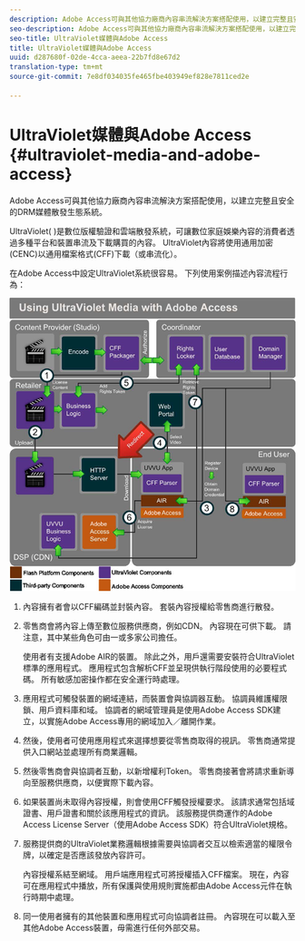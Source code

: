 ```yaml
---
description: Adobe Access可與其他協力廠商內容串流解決方案搭配使用，以建立完整且安全的DRM媒體散發生態系統。
seo-description: Adobe Access可與其他協力廠商內容串流解決方案搭配使用，以建立完整且安全的DRM媒體散發生態系統。
seo-title: UltraViolet媒體與Adobe Access
title: UltraViolet媒體與Adobe Access
uuid: d287680f-02de-4cca-aeea-22b7fd8e67d2
translation-type: tm+mt
source-git-commit: 7e8df034035fe465fbe403949ef828e7811ced2e

---
```



# UltraViolet媒體與Adobe Access {#ultraviolet-media-and-adobe-access}

Adobe Access可與其他協力廠商內容串流解決方案搭配使用，以建立完整且安全的DRM媒體散發生態系統。

UltraViolet( [](https://www.uvvu.com/))是數位版權驗證和雲端散發系統，可讓數位家庭娛樂內容的消費者透過多種平台和裝置串流及下載購買的內容。 UltraViolet內容將使用通用加密(CENC)以通用檔案格式(CFF)下載（或串流化）。

在Adobe Access中設定UltraViolet系統很容易。 下列使用案例描述內容流程行為：

<!--<a id="fig_cxy_dc2_44"></a>-->

![](assets/AdobeUV_web.png)

1. 內容擁有者會以CFF編碼並封裝內容。 套裝內容授權給零售商進行散發。
1. 零售商會將內容上傳至數位服務供應商，例如CDN。 內容現在可供下載。 請注意，其中某些角色可由一或多家公司擔任。

   使用者有支援Adobe AIR的裝置。 除此之外，用戶還需要安裝符合UltraViolet標準的應用程式。 應用程式包含解析CFF並呈現供執行階段使用的必要程式碼。 所有敏感加密操作都在安全運行時處理。
1. 應用程式可觸發裝置的網域連結，而裝置會與協調器互動。 協調員維護權限鎖、用戶資料庫和域。 協調者的網域管理員是使用Adobe Access SDK建立，以實施Adobe Access專用的網域加入／離開作業。
1. 然後，使用者可使用應用程式來選擇想要從零售商取得的視訊。 零售商通常提供入口網站並處理所有商業邏輯。
1. 然後零售商會與協調者互動，以新增權利Token。 零售商接著會將請求重新導向至服務供應商，以便實際下載內容。
1. 如果裝置尚未取得內容授權，則會使用CFF觸發授權要求。 該請求通常包括域證書、用戶證書和關於該應用程式的資訊。 該服務提供商運作的Adobe Access License Server（使用Adobe Access SDK）符合UltraViolet規格。
1. 服務提供商的UltraViolet業務邏輯根據需要與協調者交互以檢索適當的權限令牌，以確定是否應該發放內容許可。

   內容授權系結至網域。 用戶端應用程式可將授權插入CFF檔案。 現在，內容可在應用程式中播放，所有保護與使用規則實施都由Adobe Access元件在執行時期中處理。
1. 同一使用者擁有的其他裝置和應用程式可向協調者註冊。 內容現在可以載入至其他Adobe Access裝置，毋需進行任何外部交易。

